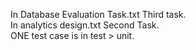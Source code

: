In Database Evaluation Task.txt Third task.                                                                                                                                         
In analytics design.txt Second Task.                                                                                                                                               
ONE test case is in test > unit.
